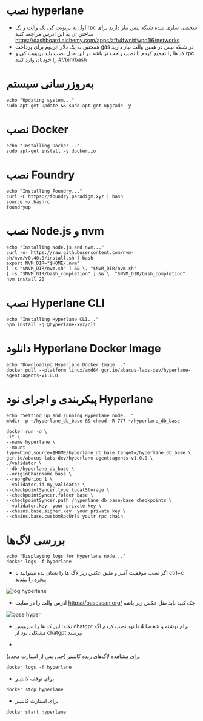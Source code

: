 # نصب hyperlane
- اول به پریویت کی یک والت و یک rpc شخصی سازی شده شبکه بیس نیاز دارید برای ساختن ان به این ادرس مراجعه کنید https://dashboard.alchemy.com/apps/zfh4fwnitfwpd1l6/networks
- همچنین به یک دلار اتریوم برای پرداخت gas در شبکه بیس در همین والت نیاز دارید
- کد ها را تجمیع کردم تا نصب راحت تر باشد در این مدل نصب باید پریویت کی و rpc را خودتان وارد کنید
  #!/bin/bash

# به‌روزرسانی سیستم
  ```
echo "Updating system..."
sudo apt-get update && sudo apt-get upgrade -y
  ```
# نصب Docker
  ```
echo "Installing Docker..."
sudo apt-get install -y docker.io
  ```
# نصب Foundry
  ```
echo "Installing Foundry..."
curl -L https://foundry.paradigm.xyz | bash
source ~/.bashrc
foundryup
  ```
# نصب Node.js و nvm
  ```
echo "Installing Node.js and nvm..."
curl -o- https://raw.githubusercontent.com/nvm-sh/nvm/v0.40.0/install.sh | bash
export NVM_DIR="$HOME/.nvm"
[ -s "$NVM_DIR/nvm.sh" ] && \. "$NVM_DIR/nvm.sh"
[ -s "$NVM_DIR/bash_completion" ] && \. "$NVM_DIR/bash_completion"
nvm install 20
  ```
# نصب Hyperlane CLI
  ```
echo "Installing Hyperlane CLI..."
npm install -g @hyperlane-xyz/cli
  ```
# دانلود Hyperlane Docker Image
  ```
echo "Downloading Hyperlane Docker Image..."
docker pull --platform linux/amd64 gcr.io/abacus-labs-dev/hyperlane-agent:agents-v1.0.0
  ```
# پیکربندی و اجرای نود Hyperlane
  ```
echo "Setting up and running Hyperlane node..."
mkdir -p ~/hyperlane_db_base && chmod -R 777 ~/hyperlane_db_base

docker run -d \
  -it \
  --name hyperlane \
  --mount type=bind,source=$HOME/hyperlane_db_base,target=/hyperlane_db_base \
  gcr.io/abacus-labs-dev/hyperlane-agent:agents-v1.0.0 \
  ./validator \
  --db /hyperlane_db_base \
  --originChainName base \
  --reorgPeriod 1 \
  --validator.id my_validator \
  --checkpointSyncer.type localStorage \
  --checkpointSyncer.folder base \
  --checkpointSyncer.path /hyperlane_db_base/base_checkpoints \
  --validator.key  your private key \
  --chains.base.signer.key  your private key \
  --chains.base.customRpcUrls youtr rpc chain
  ```
# بررسی لاگ‌ها
  ```
echo "Displaying logs for Hyperlane node..."
docker logs -f hyperlane
  ```

- اگر نصب موفقیت آمیز و طبق عکس زیر لاگ ها را نشان بده میتوانید با ctrl+c پنجره را ببندید


![log hyperlane](https://github.com/user-attachments/assets/35da35d5-1c52-4dff-956d-d8600f94e4a8)


- ادرس والت را در سایت https://basescan.org/ چک کنید باید مثل عکس زیر باشه

![base hyper](https://github.com/user-attachments/assets/76c1a781-66f0-41c5-84bd-073d0670b36a)

- نکته: این کد ها را سرویس chatgpt برام نوشته و شخصا 4 تا نود نصب کردم اگه مشکلی بود از chatgpt بپرسید
  
- 
برای مشاهده لاگ‌های زنده کانتینر (حتی پس از استارت مجدد)
 ```
docker logs -f hyperlane
 ```
- برای توقف کانتینر
 ```
 docker stop hyperlane
 ```
- برای استارت کانتینر
 ```
docker start hyperlane
 ```
